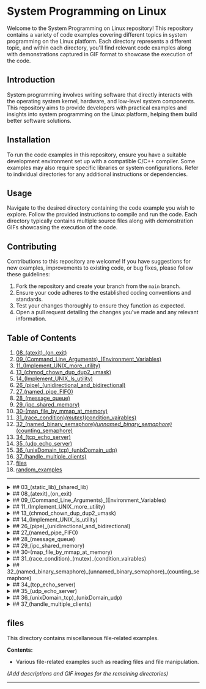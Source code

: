 
# System Programming on Linux

Welcome to the System Programming on Linux repository! This repository contains a variety of code examples covering different topics in system programming on the Linux platform. Each directory represents a different topic, and within each directory, you'll find relevant code examples along with demonstrations captured in GIF format to showcase the execution of the code.


## Introduction

System programming involves writing software that directly interacts with the operating system kernel, hardware, and low-level system components. This repository aims to provide developers with practical examples and insights into system programming on the Linux platform, helping them build better software solutions.

## Installation

To run the code examples in this repository, ensure you have a suitable development environment set up with a compatible C/C++ compiler. Some examples may also require specific libraries or system configurations. Refer to individual directories for any additional instructions or dependencies.

## Usage

Navigate to the desired directory containing the code example you wish to explore. Follow the provided instructions to compile and run the code. Each directory typically contains multiple source files along with demonstration GIFs showcasing the execution of the code.

## Contributing

Contributions to this repository are welcome! If you have suggestions for new examples, improvements to existing code, or bug fixes, please follow these guidelines:

1. Fork the repository and create your branch from the `main` branch.
2. Ensure your code adheres to the established coding conventions and standards.
3. Test your changes thoroughly to ensure they function as expected.
4. Open a pull request detailing the changes you've made and any relevant information.

## Table of Contents

1. [08_(atexit)_(on_exit)](#08-atexit-on_exit)
2. [09_(Command_Line_Arguments)_(Environment_Variables)](#09-command_line_arguments-environment_variables)
3. [11_(Implement_UNIX_more_utility)](#11-implement_unix_more_utility)
4. [13_(chmod_chown_dup_dup2_umask)](#13-chmod_chown_dup_dup2_umask)
5. [14_(Implement_UNIX_ls_utility)](#14-implement_unix_ls_utility)
6. [26_(pipe)_(unidirectional_and_bidirectional)](#26-pipe-unidirectional_and_bidirectional)
7. [27_(named_pipe_FIFO)](#27-named_pipe_FIFO)
8. [28_(message_queue)](#28-message_queue)
9. [29_(ipc_shared_memory)](#29-ipc_shared_memory)
10. [30-(map_file_by_mmap_at_memory)](#30-map_file_by_mmap_at_memory)
11. [31_(race_condition)_(mutex)_(condition_vairables)](#31-race_condition_mutex_condition_variables)
12. [32_(named_binary_semaphore)_(unnamed_binary_semaphore)_(counting_semaphore)](#32-named_binary_semaphore_unnamed_binary_semaphore_counting_semaphore)
13. [34_(tcp_echo_server)](#34-tcp_echo_server)
14. [35_(udp_echo_server)](#35-udp_echo_server)
15. [36_(unixDomain_tcp)_(unixDomain_udp)](#36-unixDomain_tcp_unixDomain_udp)
16. [37_(handle_multiple_clients)](#37-handle_multiple_clients)
17. [files](#files)
18. [random_examples](#random_examples)



---


<details>
<summary>## 03_(static_lib)_(shared_lib)</summary>

### Overview
This directory demonstrates the creation and usage of both static and shared libraries. It includes the necessary source files, object files, and libraries, along with example programs that link against these libraries.

### Directory Structure

1. **shared_lib/**: Contains the shared library and a test driver program.
    - **driver/**: Contains the test program `prog1.c`.
    - **libmymath.so**: The shared library.
    - **myadd.c, mydiv.c, mymul.c, mysub.c**: Source files for math operations.
    - **mymath.h**: Header file for the library.

2. **static_lib/**: Contains the static library and a test driver program.
    - **driver/**: Contains the test program `prog1.c`.
    - **libmymath.a**: The static library.
    - **myadd.c, mydiv.c, mymul.c, mysub.c**: Source files for math operations.
    - **mymath.h**: Header file for the library.

This section allows for understanding the differences between static and shared libraries, how to compile them, and how to link them with C programs.

</details>

<details>
<summary>## 08_(atexit)_(on_exit)</summary>

This directory explores the usage of `atexit()` and `on_exit()` functions in C/C++ for handling cleanup operations before program termination.

**Contents:**
- `atexit_ex1.cpp`: Example demonstrating the usage of `atexit()` function.
- `atexit_ex2.cpp`: Another example showcasing `atexit()` usage.
- `on_exit_ex.cpp`: Example illustrating the usage of `on_exit()` function.

![atexit_on_exit](08_(atexit)_(on_exit)/atexit_on_exit.gif)

</details>

<details>
<summary>## 09_(Command_Line_Arguments)_(Environment_Variables)</summary>

This directory covers handling command-line arguments and environment variables in C/C++.

**Contents:**
- `cmdarg.cpp`: Example for handling command-line arguments.
- `print_environmentVariables.cpp`: Example demonstrating printing environment variables.
- `print_path_and_shell_from_environmentVariables.cpp`: Example to print path and shell from environment variables.

![cmd_env](09_(Command_Line_Arguments)_(Environment_Variables)/cmd_env.gif)

</details>

<details>
<summary>## 11_(Implement_UNIX_more_utility)</summary>

This directory implements additional utilities inspired by Unix commands.

**Contents:**
- `morev3.cpp`, `morev4.cpp`, `morev5.cpp`, `morev6.cpp`, `morev7.cpp`: Examples of the `more` utility with different functionalities.
- `pipe_string.cpp`: Example demonstrating string pipelining.

![show_morev7](11_(Implement_UNIX_more_utility)/show_morev7.gif)

</details>

<details>
<summary>## 13_(chmod_chown_dup_dup2_umask)</summary>

This directory covers file permission management (`chmod`), ownership management (`chown`), file duplication (`dup`, `dup2`), and setting file creation mask (`umask`).

**Contents:**
- `chmod_file.cpp`: Example demonstrating `chmod` usage.
- `chown.cpp`: Example illustrating `chown` usage.
- `dup.cpp`, `dup2_stdin.cpp`: Examples for file duplication.
- `umask.cpp`: Example demonstrating setting file creation mask.

![chmod_chown_dup_dup2_umask](13_(chmod_chown_dup_dup2_umask)/chmod_chown_dup_dup2_umask.gif)

</details>

<details>
<summary>## 14_(Implement_UNIX_ls_utility)</summary>
This directory implements functionalities similar to the `ls` command in Unix.

**Contents:**
- (`lsv0.cpp`, `lsv1.cpp`, ...) Examples of showcasing different functionalities of `ls`.
- `readdir.cpp`: Example illustrating directory reading.

![Implement_UNIX_ls_utility](14_(Implement_UNIX_ls_utility)/execute_ls_utility.gif)
</details>

<details>
<summary>## 26_(pipe)_(unidirectional_and_bidirectional)</summary>
This directory covers unidirectional and bidirectional communication using pipes.

**Contents:**
- `unidirectional_pipe_between_parent_child_processes.cpp`: Example of Use a pipe between two related processes, child is a reader process while parent is a writer process.
- `bidirectional_pipe_between_parent_child_processes.cpp`: Example of Bidirectional communication using two pipes between two related processes, Parent writes first and child reads, Child writes later and parent reads.
- `simple_unidirectional_pipe.cpp`: Example of a pipe shows the usage of a pipe withing a single process.
- `perform_cat_f1.txt_|_wc.cpp`: Example of *  A program that simulate following shell command: `cat f1.txt | wc -l`.

![pipe_communication](26_(pipe)_(unidirectional_and_bidirectional)/pipe_execution_program.gif)
</details>

<details>
<summary>## 27_(named_pipe_FIFO)</summary>
This directory explores named pipes (FIFO) and their usage for inter-process communication.

**Contents:**
- `/use_fifo_with_unrelated_process_unidirectionalwrite_process.cpp `: Example of creates a named pipe, myfifo and opens it in write mode and  gets input from user and continuously writes in myfifo.
- `/use_fifo_with_unrelated_process_unidirectionalread_process.cpp`: Example of opens myfifo in read mode and continuously reads from it and displays the characters read on stdout as well.

![named_pipe_FIFO](27_(named_pipe_FIFO)/use_fifo_with_unrelated_process_unidirectional/unidirectional_FIFO.gif)

- `/use_fifo_with_unrelated_process_biodirection/teacher_process.cpp `: Example of creates two named pipes, pipe_for_teacher_sends and pipe_for_teacher_receives , reads from pipe_for_teacher_receives and then writes to the pipe_for_teacher_sends.
- `use_fifo_with_unrelated_process_biodirection/student_process.cpp`: Example of writes to a named pipe (pipe_for_teacher_receives) and then reads from another named pipe (pipe_for_teacher_sends).

![named_pipe_FIFO](27_(named_pipe_FIFO)//use_fifo_with_unrelated_process_biodirection/biodirection_FIFO.gif)
</details>

<details>
<summary>## 28_(message_queue)</summary>
This directory covers inter-process communication using message queues.

**Contents:**
- `sender.cpp `: Examples of creates a message queue, and sends two messages in that queue then terminate.
- `receiver.cpp `: Examples of gets the id of an existing message queue, and reads a message from that queue and display the mtext on stdout then terminate.

![message_queue](28_(message_queue)/message_queue.gif)
</details>

<details>
<summary>## 29_(ipc_shared_memory)</summary>
This directory covers inter-process communication using shared memory.

**Contents:**
- `writer.cpp `: Examples of creates sharing memory segment and gets a string from user and write that to the shared memory segment then detach it and exits.
- `reader.cpp `: Examples of gets the id of an existing shared memory segment and attach it to its address space, read the data and display it on stdout then detach the shared memory segment and deletes it.

![ipc_shared_memory](29_(ipc_shared_memory)/shared_memory.gif)
</details>

<details>
<summary>## 30-(map_file_by_mmap_at_memory)</summary>
This directory demonstrates memory mapping of files using `mmap()`.

**Contents:**
- `map_txtfile_at_memeory_by_mmap.cpp `Examples of mapping the files f1.txt into memory and manipulating them.
- `map_with_sharedfile_between_child_parent_processes.cpp `Examples of mapping the files f1.txt into memory and do a fork, both the child and parent displays contents of file on stdout.
- `writeTo_txtfile_by_mmap.cpp `Examples of create files f2.txt and mapping it into memory then write at the map and do sync.

![map_file_by_mmap](30-(map_file_by_mmap_at_memory)/map_txtfile.gif)
</details>

<details>
<summary>## 31_(race_condition)_(mutex)_(condition_vairables)</summary>
This directory focuses on examples related to race conditions, mutexes, and condition variables.

**Contents:**
- `producer_consumer_Demonstrates_usage_condition_variables.cpp`: Example demonstrating the usage of condition variables in a producer-consumer scenario.
- `thread_avoid_race_condition_pthread_mutex.cpp`: Example illustrating how to avoid race conditions using pthread mutex.
- `thread_race_condition_simulator_pthread.cpp`: Example simulating a race condition scenario using pthread.
- `thread_race_condition_simulator_stdthread.cpp`: Example simulating a race condition scenario using std::thread.
- `thread_race_condition_simulator_stdthread_mutex.cpp`: Example simulating a race condition scenario using std::thread and mutex.

![race_condition_mutex_condition_variables](31_(race_condition)_(mutex)_(condition_vairables)/race_condition_condition_variable_mutex.gif)
</details>

<details>
<summary>## 32_(named_binary_semaphore)_(unnamed_binary_semaphore)_(counting_semaphore)</summary>
This directory covers examples related to named and unnamed binary semaphores, as well as counting semaphores.

**Contents:**
- `count_semaphore.cpp`: Example demonstrating counting semaphores.

![count_semaphore](32_(named_binary_semaphore)_(unnamed_binary_semaphore)_(counting_semaphore)/count_semaphore.gif)
- `named_semaphore`: Directory containing examples using named semaphores.
  - `cpp20_thread_race_condition_simulator_stdthread_avoid_by_binary_named_semaphores.cpp`: Example demonstrating thread race condition avoidance using C++20 threads and named binary semaphores.
  - `process_race_condition_processes_avoid_by_binary_named_semaphores.cpp`: Example demonstrating process race condition avoidance using processes and named binary semaphores.
  - `process_race_condition_processes_simulator.cpp`: Example simulating a process race condition scenario.

  ![process_race_condition_processes_avoid_by_binary_named_semaphores](32_(named_binary_semaphore)_(unnamed_binary_semaphore)_(counting_semaphore)/named_semaphore/process_race_condition_processes_avoid_by_binary_named_semaphores.gif)
  
  <!-- Add remaining examples as needed -->
</details>

<details>
<summary>## 34_(tcp_echo_server)</summary>
This directory implements a TCP echo server.

**Contents:**
- (`tcpechoserver.cpp `, `tcpechoclient.cpp`): Example of a TCP echo server and client.

![tcp_echo_server](34_(tcp_echo_server)/tcpserver_echo_with_netstat.gif)
</details>

<details>
<summary>## 35_(udp_echo_server)</summary>
This directory implements a UDP echo server.

**Contents:**
- (`udpechoclient_connected.cpp `, `udpechoclient_unconnected.cpp`,`udpechoclient_unconnected.cpp`): Example of a UDP echo server and client.

![udp_echo_server](35_(udp_echo_server)/udpserver_echo.gif)
</details>

<details>
<summary>## 36_(unixDomain_tcp)_(unixDomain_udp)</summary>
This directory covers communication using Unix domain sockets for TCP and UDP protocols.

**Contents:**
- (`unixdomain_tcpechoclient.cpp `, `unixdomain_tcpechoserver.cpp`): Examples of TCP bidirectional communication using Unix domain sockets.

![unixDomain_communication](36_(unixDomain_tcp)_(unixDomain_udp)/unixDomain_tcp/echo_unixDomain_tcp.gif)
</details>

<details>
<summary>## 37_(handle_multiple_clients)</summary>
This directory focuses on handling multiple clients in a server-client architecture.

**Contents:**
- `tcpechoclient.cpp`: Client code for TCP echo server.
- `tcpechoserver_mutiple_connection_fork.cpp`: TCP echo server handling multiple connections using fork.
- `tcpechoserver_mutiple_connection_pthread.cpp`: TCP echo server handling multiple connections using detached pthread.
- `tcpechoserver_mutiple_connection_select.cpp`: TCP echo server handling multiple connections  by do multiplexing on all descriptors ,  receives a string from client and will send it back to client.
- `tcpechoserver_mutiple_connection_stdthread.cpp`: TCP echo server handling multiple connections using detached std::thread.

![tcpechoserver_mutiple_connection_fork](37_(handle_multiple_clients)/tcpechoserver_mutiple_connection_fork.gif)
</details>



## files
This directory contains miscellaneous file-related examples.

**Contents:**
- Various file-related examples such as reading files and file manipulation.

*(Add descriptions and GIF images for the remaining directories)*

---